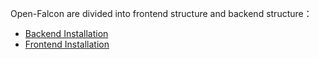 <!-- toc -->

Open-Falcon are divided into frontend structure and backend structure：

- [Backend Installation](./backend.md)
- [Frontend Installation](./frontend.md)

